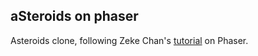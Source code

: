 ## aSteroids on phaser

Asteroids clone, following Zeke Chan's [tutorial](http://www.zekechan.net/asteroids-html5-game-tutorial-1/) on Phaser.

